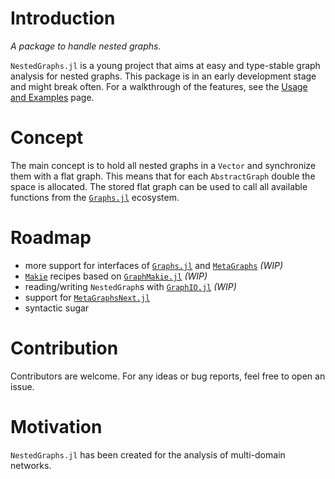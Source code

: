 # Introduction

*A package to handle nested graphs.*

`NestedGraphs.jl` is a young project that aims at easy and type-stable graph analysis for nested graphs.
This package is in an early development stage and might break often.
For a walkthrough of the features, see the [Usage and Examples](@ref) page.

# Concept

The main concept is to hold all nested graphs in a `Vector` and synchronize them with a flat graph.
This means that for each `AbstractGraph` double the space is allocated.
The stored flat graph can be used to call all available functions from the [`Graphs.jl`](https://github.com/JuliaGraphs/Graphs.jl) ecosystem.


# Roadmap
- more support for interfaces of [`Graphs.jl`](https://github.com/JuliaGraphs/Graphs.jl) and [`MetaGraphs`](https://github.com/JuliaGraphs/MetaGraphs.jl) *(WIP)*
- [`Makie`](https://makie.juliaplots.org/stable/) recipes based on [`GraphMakie.jl`](https://github.com/JuliaPlots/GraphMakie.jl) *(WIP)*
- reading/writing `NestedGraph`s with [`GraphIO.jl`](https://github.com/JuliaGraphs/GraphIO.jl) *(WIP)*
- support for [`MetaGraphsNext.jl`](https://github.com/JuliaGraphs/MetaGraphsNext.jl)
- syntactic sugar

# Contribution
Contributors are welcome.
For any ideas or bug reports, feel free to open an issue.
    
# Motivation 
`NestedGraphs.jl` has been created for the analysis of multi-domain networks.